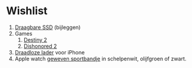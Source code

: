 # Wishlist

<!-- 1. [Dishonored 2 - Limited Edition - PC]() -->
1. [Draagbare SSD](https://www.coolblue.be/nl/product/785050/samsung-portable-t5-500gb.html) (bijleggen)
1. Games
    1. [Destiny 2](https://www.bol.com/nl/p/destiny-2-windows-code-in-a-box/9200000076508206)
    1. [Dishonored 2](https://www.bol.com/nl/p/dishonored-2-windows/9200000045881714)
1. [Draadloze lader](https://www.coolblue.be/nl/product-reviews/797221/xtorm-freedom-qi-draadloze-oplader-zwart.html) voor iPhone
1. Apple watch [geweven sportbandje](https://www.apple.com/be-nl/shop/product/MQW82ZM/A/geweven-sportbandje-schelpenwit-42-mm) in schelpenwit, olijfgroen of zwart.